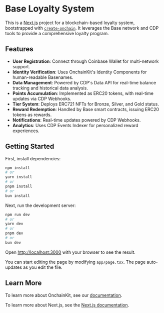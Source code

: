 # Base Loyalty System

This is a [Next.js](https://nextjs.org) project for a blockchain-based loyalty system, bootstrapped with [`create-onchain`](). It leverages the Base network and CDP tools to provide a comprehensive loyalty program.

## Features

- **User Registration**: Connect through Coinbase Wallet for multi-network support.
- **Identity Verification**: Uses OnchainKit's Identity Components for human-readable Basenames.
- **Data Management**: Powered by CDP's Data API for real-time balance tracking and historical data analysis.
- **Points Accumulation**: Implemented as ERC20 tokens, with real-time updates via CDP Webhooks.
- **Tier System**: Deploys ERC721 NFTs for Bronze, Silver, and Gold status.
- **Reward Redemption**: Handled by Base smart contracts, issuing ERC20 tokens as rewards.
- **Notifications**: Real-time updates powered by CDP Webhooks.
- **Analytics**: Uses CDP Events Indexer for personalized reward experiences.

## Getting Started

First, install dependencies:

```bash
npm install
# or
yarn install
# or
pnpm install
# or
bun install
```

Next, run the development server:

```bash
npm run dev
# or
yarn dev
# or
pnpm dev
# or
bun dev
```

Open [http://localhost:3000](http://localhost:3000) with your browser to see the result.

You can start editing the page by modifying `app/page.tsx`. The page auto-updates as you edit the file.


## Learn More

To learn more about OnchainKit, see our [documentation](https://docs.onchainkit.com).

To learn more about Next.js, see the [Next.js documentation](https://nextjs.org/docs).
